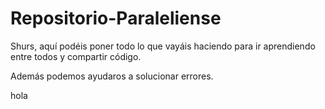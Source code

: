 Repositorio-Paraleliense
========================
Shurs, aquí podéis poner todo lo que vayáis haciendo para ir aprendiendo entre todos y compartir código.

Además podemos ayudaros a solucionar errores.

hola
